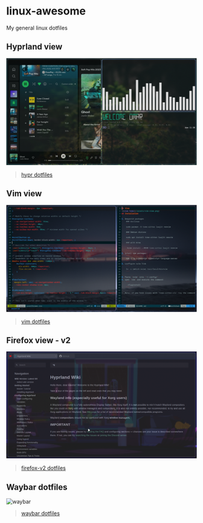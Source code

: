 # linux-awesome
My general linux dotfiles
## Hyprland view 
![hypr](/assets/hyprland_view.png)
> [hypr dotfiles](https://github.com/omargpx/linux-awesome/tree/main/.config/hypr)
## Vim view
![vim](/assets/hypr-vim.png)
> [vim dotfiles](https://github.com/omargpx/linux-awesome/tree/main/.config/nvim)
## Firefox view - v2
![firefox](/assets/fire-v2.png)
> [firefox-v2 dotfiles](https://github.com/omargpx/linux-awesome/tree/main/firefox/v2)
## Waybar dotfiles
![waybar](https://i.ibb.co/B2RY0kd/waybar-omargpx.jpg)
> [waybar dotfiles](https://github.com/omargpx/linux-awesome/tree/main/.config/waybar)
